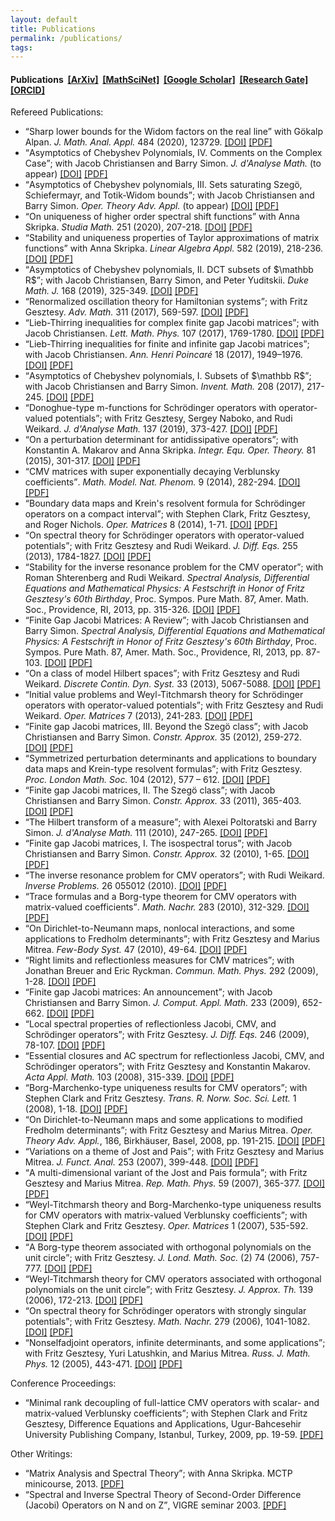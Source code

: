 ```yaml
---
layout: default
title: Publications
permalink: /publications/
tags: 
---
```


<h4>Publications&nbsp; 
<a href="https://arxiv.org/a/zinchenko_m_1" target="_blank">
[ArXiv]</a>&nbsp;
<a href="https://www.ams.org/mathscinet/search/author.html?mrauthid=778212" target="_blank">
[MathSciNet]</a>&nbsp;
<a href="https://scholar.google.com/citations?user=SW1Lc4YAAAAJ" target="_blank">
[Google Scholar]</a>&nbsp; 
<a href="https://www.researchgate.net/profile/Maxim_Zinchenko" target="_blank">
[Research Gate]</a>&nbsp; 
<a href="https://orcid.org/0000-0002-9559-0650" target="_blank">
[ORCID]</a>&nbsp; 
</h4>


Refereed Publications:
<ul>

<li>
<q>Sharp lower bounds for the Widom factors on the real line</q>
with Gökalp Alpan.
<i>J. Math. Anal. Appl.</i> 484 (2020), 123729.
<a href="https://doi.org/10.1016/j.jmaa.2019.123729" target="_blank">[DOI]</a>
<a href="https://arxiv.org/pdf/1907.12492" target="_blank">[PDF]</a>
</li>

<li>
<q>Asymptotics of Chebyshev Polynomials, IV. Comments on the Complex Case</q>; 
with Jacob Christiansen and Barry Simon. 
<i>J. d'Analyse Math.</i> (to appear)
<a href="https://doi.org/" target="_blank">[DOI]</a>
<a href="https://arxiv.org/pdf/1812.10667" target="_blank">[PDF]</a>
</li>

<li>
<q>Asymptotics of Chebyshev polynomials, III. Sets saturating Szegö, Schiefermayr, and Totik-Widom bounds</q>; 
with Jacob Christiansen and Barry Simon. 
<i>Oper. Theory Adv. Appl.</i> (to appear)
<a href="https://www.springer.com/gp/book/9783030315306" target="_blank">[DOI]</a>
<a href="https://arxiv.org/pdf/1712.03482" target="_blank">[PDF]</a>
</li>

<li>
<q>On uniqueness of higher order spectral shift functions</q>
with Anna Skripka.
<i>Studia Math.</i> 251 (2020), 207-218.
<a href="https://doi.org/10.4064/sm181007-1-1" target="_blank">[DOI]</a>
<a href="https://arxiv.org/pdf/" target="_blank">[PDF]</a>
</li>

<li>
<q>Stability and uniqueness properties of Taylor approximations of matrix functions</q>
with Anna Skripka.
<i>Linear Algebra Appl.</i> 582 (2019), 218-236.
<a href="https://doi.org/10.1016/j.laa.2019.07.037" target="_blank">[DOI]</a>
<a href="https://arxiv.org/pdf/" target="_blank">[PDF]</a>
</li>

<li>
<q>Asymptotics of Chebyshev polynomials, II. DCT subsets of $\mathbb R$</q>; 
with Jacob Christiansen, Barry Simon, and Peter Yuditskii. 
<i>Duke Math. J.</i> 168 (2019), 325-349.
<a href="https://doi.org/10.1215/00127094-2018-0045" target="_blank">[DOI]</a>
<a href="https://arxiv.org/pdf/1709.06707" target="_blank">[PDF]</a>
</li>

<li>
<q>Renormalized oscillation theory for Hamiltonian systems</q>; 
with Fritz Gesztesy. 
<i>Adv. Math.</i> 311 (2017), 569-597.
<a href="https://doi.org/10.1016/j.aim.2017.03.005" target="_blank">[DOI]</a>
<a href="https://arxiv.org/pdf/1608.02116" target="_blank">[PDF]</a>
</li>

<li>
<q>Lieb-Thirring inequalities for complex finite gap Jacobi matrices</q>; 
with Jacob Christiansen. 
<i>Lett. Math. Phys.</i> 107 (2017), 1769-1780.
<a href="https://doi.org/10.1007/s11005-017-0961-z" target="_blank">[DOI]</a>
<a href="https://arxiv.org/pdf/1609.09812" target="_blank">[PDF]</a>
</li>

<li>
<q>Lieb-Thirring inequalities for finite and infinite gap Jacobi matrices</q>; 
with Jacob Christiansen. 
<i>Ann. Henri Poincaré</i> 18 (2017), 1949–1976.
<a href="https://doi.org/10.1007/s00023-016-0546-x" target="_blank">[DOI]</a>
<a href="https://arxiv.org/pdf/1609.09566" target="_blank">[PDF]</a>
</li>

<li>
<q>Asymptotics of Chebyshev polynomials, I. Subsets of $\mathbb R$</q>; 
with Jacob Christiansen and Barry Simon. 
<i>Invent. Math.</i> 208 (2017), 217-245. 
<a href="https://doi.org/10.1007/s00222-016-0689-x" target="_blank">[DOI]</a>
<a href="https://arxiv.org/pdf/1505.02604" target="_blank">[PDF]</a>
</li>

<li>
<q>Donoghue-type m-functions for Schrödinger operators with operator-valued potentials</q>; 
with Fritz Gesztesy, Sergey Naboko, and Rudi Weikard. 
<i>J. d'Analyse Math.</i> 137 (2019), 373-427.
<a href="https://doi.org/10.1007/s11854-018-0076-1" target="_blank">[DOI]</a>
<a href="https://arxiv.org/pdf/1506.06324" target="_blank">[PDF]</a>
</li>

<li><q>On a perturbation determinant for antidissipative operators</q>; 
with Konstantin A. Makarov and Anna Skripka. 
<i>Integr. Equ. Oper. Theory.</i> 81 (2015), 301-317. 
<a href="https://doi.org/10.1007/s00020-014-2212-3" target="_blank">[DOI]</a>
<a href="https://arxiv.org/pdf/1412.6633" target="_blank">[PDF]</a>
</li>

<li>
<q>CMV matrices with super exponentially decaying Verblunsky coefficients</q>.
<i>Math. Model. Nat. Phenom.</i> 9 (2014), 282-294. 
<a href="https://doi.org/10.1051/mmnp/20149519" target="_blank">[DOI]</a>
<a href="https://sites.google.com/site/maximmath/publications/CMVSupExp.pdf" target="_blank">[PDF]</a>
</li>

<li>
<q>Boundary data maps and Krein's resolvent formula for Schrödinger operators on a compact interval</q>; 
with Stephen Clark, Fritz Gesztesy, and Roger Nichols. 
<i>Oper. Matrices</i> 8 (2014), 1-71. 
<a href="https://doi.org/10.7153/oam-08-01" target="_blank">[DOI]</a>
<a href="https://arxiv.org/pdf/1204.3314" target="_blank">[PDF]</a>
</li>

<li>
<q>On spectral theory for Schrödinger operators with operator-valued potentials</q>; 
with Fritz Gesztesy and Rudi Weikard.
<i>J. Diff. Eqs.</i> 255 (2013), 1784-1827.
<a href="https://doi.org/10.1016/j.jde.2013.05.022" target="_blank">[DOI]</a>
<a href="https://arxiv.org/pdf/1301.0682" target="_blank">[PDF]</a>
</li>

<li>
<q>Stability for the inverse resonance problem for the CMV operator</q>; 
with Roman Shterenberg and Rudi Weikard.
<i>Spectral Analysis, Differential Equations and Mathematical Physics: A Festschrift in Honor of Fritz Gesztesy's 60th Birthday</i>, Proc. Sympos. Pure Math. 87, Amer. Math. Soc., Providence, RI, 2013, pp. 315-326.
<a href="https://doi.org/10.1090/pspum/087" target="_blank">[DOI]</a>
<a href="https://arxiv.org/pdf/1301.5078" target="_blank">[PDF]</a>
</li>

<li>
<q>Finite Gap Jacobi Matrices: A Review</q>; 
with Jacob Christiansen and Barry Simon.
<i>Spectral Analysis, Differential Equations and Mathematical Physics: A Festschrift in Honor of Fritz Gesztesy's 60th Birthday</i>, Proc. Sympos. Pure Math. 87, Amer. Math. Soc., Providence, RI, 2013, pp. 87-103.
<a href="https://doi.org/10.1090/pspum/087" target="_blank">[DOI]</a>
<a href="https://arxiv.org/pdf/1301.5073" target="_blank">[PDF]</a>
</li>

<li>
<q>On a class of model Hilbert spaces</q>; 
with Fritz Gesztesy and Rudi Weikard.
<i>Discrete Contin. Dyn. Syst.</i> 33 (2013), 5067-5088.
<a href="https://doi.org/10.3934/dcds.2013.33.5067" target="_blank">[DOI]</a>
<a href="https://arxiv.org/pdf/1111.0645" target="_blank">[PDF]</a>
</li>

<li>
<q>Initial value problems and Weyl-Titchmarsh theory for Schrödinger operators with operator-valued potentials</q>; 
with Fritz Gesztesy and Rudi Weikard.
<i>Oper. Matrices</i> 7 (2013), 241-283.
<a href="https://doi.org/10.7153/oam-07-15" target="_blank">[DOI]</a>
<a href="https://arxiv.org/pdf/1109.1613" target="_blank">[PDF]</a>
</li>

<li>
<q>Finite gap Jacobi matrices, III. Beyond the Szegö class</q>; 
with Jacob Christiansen and Barry Simon.
<i>Constr. Approx.</i> 35 (2012), 259-272.
<a href="https://doi.org/10.1007/s00365-012-9152-4" target="_blank">[DOI]</a>
<a href="https://arxiv.org/pdf/1108.0183" target="_blank">[PDF]</a>
</li>

<li>
<q>Symmetrized perturbation determinants and applications to boundary data maps and Krein-type resolvent formulas</q>; 
with Fritz Gesztesy.
<i>Proc. London Math. Soc.</i> 104 (2012), 577 – 612.
<a href="https://doi.org/10.1112/plms/pdr024" target="_blank">[DOI]</a>
<a href="https://arxiv.org/pdf/1007.4605" target="_blank">[PDF]</a>
</li>

<li>
<q>Finite gap Jacobi matrices, II. The Szegö class</q>; 
with Jacob Christiansen and Barry Simon.
<i>Constr. Approx.</i> 33 (2011), 365-403.
<a href="https://doi.org/10.1007/s00365-010-9094-7" target="_blank">[DOI]</a>
<a href="https://arxiv.org/pdf/0906.1630" target="_blank">[PDF]</a>
</li>

<li>
<q>The Hilbert transform of a measure</q>; 
with Alexei Poltoratski and Barry Simon.
<i>J. d'Analyse Math.</i> 111 (2010), 247-265.
<a href="https://doi.org/10.1007/s11854-010-0017-0" target="_blank">[DOI]</a>
<a href="https://arxiv.org/pdf/0811.0791" target="_blank">[PDF]</a>
</li>

<li>
<q>Finite gap Jacobi matrices, I. The isospectral torus</q>; 
with Jacob Christiansen and Barry Simon.
<i>Constr. Approx.</i> 32 (2010), 1-65.
<a href="https://doi.org/10.1007/s00365-009-9057-z" target="_blank">[DOI]</a>
<a href="https://arxiv.org/pdf/0810.3273" target="_blank">[PDF]</a>
</li>

<li>
<q>The inverse resonance problem for CMV operators</q>; 
with Rudi Weikard.
<i>Inverse Problems.</i> 26 055012 (2010).
<a href="https://doi.org/10.1088/0266-5611/26/5/055012" target="_blank">[DOI]</a>
<a href="https://sites.google.com/site/maximmath/publications/CMVres.pdf" target="_blank">[PDF]</a>
</li>

<li>
<q>Trace formulas and a Borg-type theorem for CMV operators with matrix-valued coefficients</q>.
<i>Math. Nachr.</i> 283 (2010), 312-329.
<a href="https://doi.org/10.1002/mana.200810207" target="_blank">[DOI]</a>
<a href="https://arxiv.org/pdf/0808.0382" target="_blank">[PDF]</a>
</li>

<li>
<q>On Dirichlet-to-Neumann maps, nonlocal interactions, and some applications to Fredholm determinants</q>; 
with Fritz Gesztesy and Marius Mitrea.
<i>Few-Body Syst.</i> 47 (2010), 49-64.
<a href="https://doi.org/10.1007/s00601-009-0065-0" target="_blank">[DOI]</a>
<a href="https://arxiv.org/pdf/1002.0390" target="_blank">[PDF]</a>
</li>

<li>
<q>Right limits and reflectionless measures for CMV matrices</q>; 
with Jonathan Breuer and Eric Ryckman.
<i>Commun. Math. Phys.</i> 292 (2009), 1-28.
<a href="https://doi.org/10.1007/s00220-009-0839-8" target="_blank">[DOI]</a>
<a href="https://arxiv.org/pdf/0902.1571" target="_blank">[PDF]</a>
</li>

<li>
<q>Finite gap Jacobi matrices: An announcement</q>; 
with Jacob Christiansen and Barry Simon.
<i>J. Comput. Appl. Math.</i> 233 (2009), 652-662.
<a href="https://doi.org/10.1016/j.cam.2009.02.081" target="_blank">[DOI]</a>
<a href="https://arxiv.org/pdf/0711.4739" target="_blank">[PDF]</a>
</li>

<li>
<q>Local spectral properties of reflectionless Jacobi, CMV, and Schrödinger operators</q>; 
with Fritz Gesztesy.
<i>J. Diff. Eqs.</i> 246 (2009), 78-107.
<a href="https://doi.org/10.1016/j.jde.2008.05.006" target="_blank">[DOI]</a>
<a href="https://arxiv.org/pdf/0803.3177" target="_blank">[PDF]</a>
</li>

<li>
<q>Essential closures and AC spectrum for reflectionless Jacobi, CMV, and Schrödinger operators</q>; 
with Fritz Gesztesy and Konstantin Makarov.
<i>Acta Appl. Math.</i> 103 (2008), 315-339.
<a href="https://doi.org/10.1007/s10440-008-9238-y" target="_blank">[DOI]</a>
<a href="https://arxiv.org/pdf/0803.3178" target="_blank">[PDF]</a>
</li>

<li>
<q>Borg-Marchenko-type uniqueness results for CMV operators</q>; 
with Stephen Clark and Fritz Gesztesy.
<i>Trans. R. Norw. Soc. Sci. Lett.</i> 1 (2008), 1-18.
<a href="https://doi.org/" target="_blank">[DOI]</a>
<a href="https://arxiv.org/pdf/0803.3175" target="_blank">[PDF]</a>
</li>

<li>
<q>On Dirichlet-to-Neumann maps and some applications to modified Fredholm  determinants</q>; 
with Fritz Gesztesy and Marius Mitrea.
<i>Oper. Theory Adv. Appl.</i>, 186, Birkhäuser, Basel, 2008, pp. 191-215.
<a href="https://doi.org/10.1007/978-3-7643-8755-6_9" target="_blank">[DOI]</a>
<a href="https://arxiv.org/pdf/1002.0389" target="_blank">[PDF]</a>
</li>

<li>
<q>Variations on a theme of Jost and Pais</q>; 
with Fritz Gesztesy and Marius Mitrea.
<i>J. Funct. Anal.</i> 253 (2007), 399-448.
<a href="https://doi.org/10.1016/j.jfa.2007.05.009" target="_blank">[DOI]</a>
<a href="https://arxiv.org/pdf/0705.3510" target="_blank">[PDF]</a>
</li>

<li>
<q>A multi-dimensional variant of the Jost and Pais formula</q>; 
with Fritz Gesztesy and Marius Mitrea.
<i>Rep. Math. Phys.</i> 59 (2007), 365-377.
<a href="https://doi.org/10.1016/S0034-4877(07)80072-3" target="_blank">[DOI]</a>
<a href="https://sites.google.com/site/maximmath/publications/GMZWroclaw.pdf" target="_blank">[PDF]</a>
</li>

<li>
<q>Weyl-Titchmarsh theory and Borg-Marchenko-type uniqueness results for CMV operators with matrix-valued Verblunsky coefficients</q>; 
with Stephen Clark and Fritz Gesztesy.
<i>Oper. Matrices</i> 1 (2007), 535-592.
<a href="https://doi.org/10.7153/oam-01-31" target="_blank">[DOI]</a>
<a href="https://arxiv.org/pdf/1002.0387" target="_blank">[PDF]</a>
</li>

<li>
<q>A Borg-type theorem associated with orthogonal polynomials on the unit circle</q>; 
with Fritz Gesztesy.
<i>J. Lond. Math. Soc.</i> (2) 74 (2006), 757-777.
<a href="https://doi.org/10.1112/S0024610706023167" target="_blank">[DOI]</a>
<a href="https://arxiv.org/pdf/math/0501212" target="_blank">[PDF]</a> 
</li>

<li>
<q>Weyl-Titchmarsh theory for CMV operators associated with orthogonal polynomials on the unit circle</q>; 
with Fritz Gesztesy.
<i>J. Approx. Th.</i> 139 (2006), 172-213.
<a href="https://doi.org/10.1016/j.jat.2005.08.002" target="_blank">[DOI]</a>
<a href="https://arxiv.org/pdf/math/0501210" target="_blank">[PDF]</a> 
</li>

<li>
<q>On spectral theory for Schrödinger operators with strongly singular potentials</q>; 
with Fritz Gesztesy.
<i>Math. Nachr.</i> 279 (2006), 1041-1082.
<a href="https://doi.org/10.1002/mana.200510410" target="_blank">[DOI]</a>
<a href="https://arxiv.org/pdf/math/0505120" target="_blank">[PDF]</a> 
</li>

<li>
<q>Nonselfadjoint operators, infinite determinants, and some applications</q>; 
with Fritz Gesztesy, Yuri Latushkin, and Marius Mitrea.
<i>Russ. J. Math. Phys.</i> 12 (2005), 443-471.
<a href="https://doi.org/" target="_blank">[DOI]</a>
<a href="https://arxiv.org/pdf/math/0511371" target="_blank">[PDF]</a>
</li>
</ul>


Conference Proceedings:
<ul>

<li>
<q>Minimal rank decoupling of full-lattice CMV operators with scalar- and matrix-valued Verblunsky coefficients</q>; 
with Stephen Clark and Fritz Gesztesy,
Difference Equations and Applications, Ugur-Bahcesehir University Publishing Company, Istanbul, Turkey, 2009, pp. 19-59.
<a href="https://arxiv.org/pdf/1002.0607" target="_blank">[PDF]</a>
</li>
</ul>


Other Writings:
<ul>

<li>
<q>Matrix Analysis and Spectral Theory</q>; 
with Anna Skripka. 
MCTP minicourse, 2013. 
<a href="https://sites.google.com/site/maximmath/publications/LinAlg%26SpTh.pdf" target="_blank">[PDF]</a>
</li>

<li>
<q>Spectral and Inverse Spectral Theory of Second-Order Difference (Jacobi) Operators on N and on Z</q>, 
VIGRE seminar 2003. 
<a href="https://sites.google.com/site/maximmath/publications/Jacobi-VIGRE.pdf" target="_blank">[PDF]</a>
</li>
</ul>


